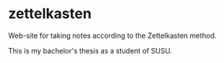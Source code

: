 # zettelkasten

Web-site for taking notes according to the Zettelkasten method.

This is my bachelor's thesis as a student of SUSU.
